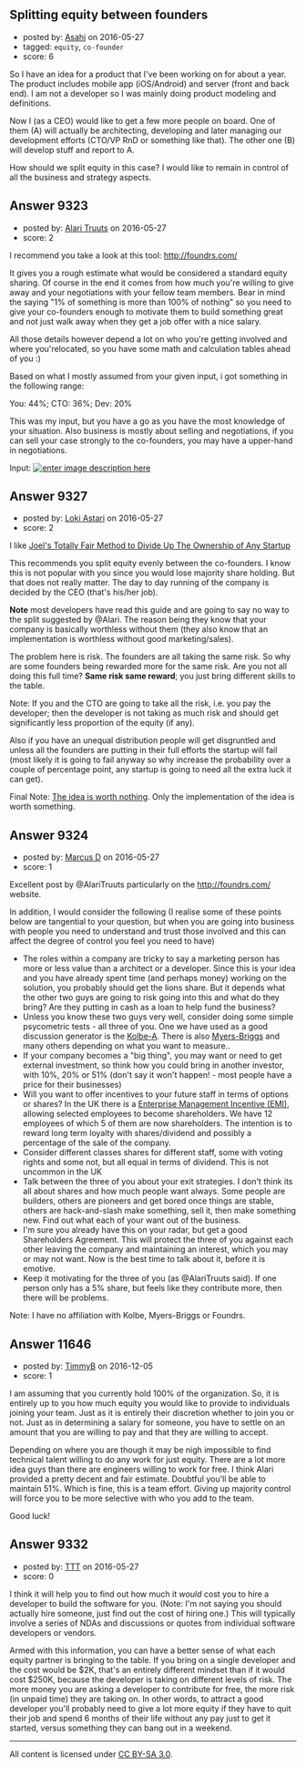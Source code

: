 ## Splitting equity between founders

- posted by: [Asahi](https://stackexchange.com/users/152855/asahi) on 2016-05-27
- tagged: `equity`, `co-founder`
- score: 6

So I have an idea for a product that I've been working on for about a year. The product includes mobile app (iOS/Android) and server (front and back end). I am not a developer so I was mainly doing product modeling and definitions. 

Now I (as a CEO) would like to get a few more people on board. One of them (A) will actually be architecting, developing and later managing our development efforts (CTO/VP RnD or something like that). The other one (B) will develop stuff and report to A.

How should we split equity in this case? I would like to remain in control of all the business and strategy aspects.


## Answer 9323

- posted by: [Alari Truuts](https://stackexchange.com/users/5357302/alari-truuts) on 2016-05-27
- score: 2

<p>I recommend you take a look at this tool: <a href="http://foundrs.com/" rel="nofollow noreferrer">http://foundrs.com/</a></p>

<p>It gives you a rough estimate what would be considered a standard equity sharing. Of course in the end it comes from how much you're willing to give away and your negotiations with your fellow team members. Bear in mind the saying "1% of something is more than 100% of nothing" so you need to give your co-founders enough to motivate them to build something great and not just walk away when they get a job offer with a nice salary.</p>

<p>All those details however depend a lot on who you're getting involved and where you'relocated, so you have some math and calculation tables ahead of you :)</p>

<p>Based on what I mostly assumed from your given input, i got something in the following range:</p>

<p>You: 44%; CTO: 36%; Dev: 20%</p>

<p>This was my input, but you have a go as you have the most knowledge of your situation. Also business is mostly about selling and negotiations, if you can sell your case strongly to the co-founders, you may have a upper-hand in negotiations.</p>

<p>Input:
<a href="https://i.stack.imgur.com/TsTue.png" rel="nofollow noreferrer"><img src="https://i.stack.imgur.com/TsTue.png" alt="enter image description here"></a></p>



## Answer 9327

- posted by: [Loki Astari](https://stackexchange.com/users/7972/loki-astari) on 2016-05-27
- score: 2

I like [Joel's Totally Fair Method to Divide Up The Ownership of Any Startup](https://startups.stackexchange.com/a/5583/1719)

This recommends you split equity evenly between the co-founders. I know this is not popular with you since you would lose majority share holding. But that does not really matter. The day to day running of the company is decided by the CEO (that's his/her job).

**Note** most developers have read this guide and are going to say no way to the split suggested by @Alari. The reason being they know that your company is basically worthless without them (they also know that an implementation is worthless without good marketing/sales).

The problem here is risk. The founders are all taking the same risk. So why are some founders being rewarded more for the same risk. Are you not all doing this full time? **Same risk same reward**; you just bring different skills to the table.

Note: If you and the CTO are going to take all the risk, i.e. you pay the developer; then the developer is not taking as much risk and should get significantly less proportion of the equity (if any).

Also if you have an unequal distribution people will get disgruntled and unless all the founders are putting in their full efforts the startup will fail (most likely it is going to fail anyway so why increase the probability over a couple of percentage point, any startup is going to need all the extra luck it can get).

Final Note: [The idea is worth nothing](https://startups.stackexchange.com/q/7772/1719). Only the implementation of the idea is worth something.


## Answer 9324

- posted by: [Marcus D](https://stackexchange.com/users/258531/marcus-d) on 2016-05-27
- score: 1

<p>Excellent post by @AlariTruuts particularly on the <a href="http://foundrs.com/" rel="nofollow">http://foundrs.com/</a> website.</p>

<p>In addition, I would consider the following (I realise some of these points below are tangential to your question, but when you are going into business with people you need to understand and trust those involved and this can affect the degree of control you feel you need to have)</p>

<ul>
<li>The roles within a company are tricky to say a marketing person has more or less value than a architect or a developer. Since this is your idea and you have already spent time (and perhaps money) working on the solution, you probably should get the lions share. But it depends what the other two guys are going to risk going into this and what do they bring? Are they putting in cash as a loan to help fund the business? </li>
<li>Unless you know these two guys very well, consider doing some simple psycometric tests - all three of you. One we have used as a good discussion generator is the <a href="http://www.kolbe.com/" rel="nofollow">Kolbe-A</a>. There is also <a href="http://www.myersbriggs.org/" rel="nofollow">Myers-Briggs</a> and many others depending on what you want to measure..</li>
<li>If your company becomes a "big thing", you may want or need to get external investment, so think how you could bring in another investor, with 10%, 20% or 51% (don't say it won't happen! - most people have a price for their businesses)</li>
<li>Will you want to offer incentives to your future staff in terms of options or shares? In the UK there is a <a href="https://www.gov.uk/tax-employee-share-schemes/enterprise-management-incentives-emis" rel="nofollow">Enterprise Management Incentive (EMI)</a>, allowing selected employees to become shareholders. We have 12 employees of which 5 of them are now shareholders. The intention is to reward long term loyalty with shares/dividend and possibly a percentage of the sale of the company.</li>
<li>Consider different classes shares for different staff, some with voting rights and some not, but all equal in terms of dividend. This is not uncommon in the UK</li>
<li>Talk between the three of you about your exit strategies. I don't think its all about shares and how much people want always. Some people are builders, others are pioneers and get bored once things are stable, others are hack-and-slash make something, sell it, then make something new. Find out what each of your want out of the business.</li>
<li>I'm sure you already have this on your radar, but get a good Shareholders Agreement. This will protect the three of you against each other leaving the company and maintaining an interest, which you may or may not want. Now is the best time to talk about it, before it is emotive.</li>
<li>Keep it motivating for the three of you (as @AlariTruuts said). If one person only has a 5% share, but feels like they contribute more, then there will be problems.</li>
</ul>

<p>Note: I have no affiliation with Kolbe, Myers-Briggs or Foundrs.</p>



## Answer 11646

- posted by: [TimmyB](https://stackexchange.com/users/8782762/timmyb) on 2016-12-05
- score: 1

I am assuming that you currently hold 100% of the organization.  So, it is entirely up to you how much equity you would like to provide to individuals joining your team.  Just as it is entirely their discretion whether to join you or not.  Just as in determining a salary for someone, you have to settle on an amount that you are willing to pay and that they are willing to accept. 

Depending on where you are though it may be nigh impossible to find technical talent willing to do any work for just equity.  There are a lot more idea guys than there are engineers willing to work for free.  I think Alari provided a pretty decent and fair estimate.  Doubtful you'll be able to maintain 51%.  Which is fine, this is a team effort.  Giving up majority control will force you to be more selective with who you add to the team.

Good luck!




## Answer 9332

- posted by: [TTT](https://stackexchange.com/users/62041/ttt) on 2016-05-27
- score: 0

I think it will help you to find out how much it *would* cost you to hire a developer to build the software for you. (Note: I'm not saying you should actually hire someone, just find out the cost of hiring one.) This will typically involve a series of NDAs and discussions or quotes from individual software developers or vendors.

Armed with this information, you can have a better sense of what each equity partner is bringing to the table. If you bring on a single developer and the cost would be $2K, that's an entirely different mindset than if it would cost $250K, because the developer is taking on different levels of risk. The more money you are asking a developer to contribute for free, the more risk (in unpaid time) they are taking on. In other words, to attract a good developer you'll probably need to give a lot more equity if they have to quit their job and spend 6 months of their life without any pay just to get it started, versus something they can bang out in a weekend.



---

All content is licensed under [CC BY-SA 3.0](https://creativecommons.org/licenses/by-sa/3.0/).

